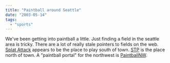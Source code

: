 ```yaml
---
title: "Paintball around Seattle"
date: "2003-05-14"
tags: 
  - "sports"
---
```


We've been getting into paintball a little. Just finding a field in the seattle area is tricky. There are a lot of really stale pointers to fields on the web. [Splat Attack](http://www.splatattackonline.com/field/ "Splat Attack") appears to be the place to play south of town. [STP](http://www.stpfield.com/) is the place north of town. A "paintball portal" for the northwest is [PaintballNW](http://mortonwebdesign.com/PaintballNWmenu.htm).
